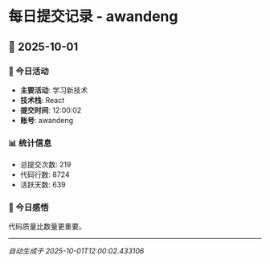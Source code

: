 # 每日提交记录 - awandeng

## 📅 2025-10-01

### 🎯 今日活动
- **主要活动**: 学习新技术
- **技术栈**: React
- **提交时间**: 12:00:02
- **账号**: awandeng

### 📊 统计信息
- 总提交次数: 219
- 代码行数: 8724
- 活跃天数: 639

### 💭 今日感悟
代码质量比数量更重要。

---
*自动生成于 2025-10-01T12:00:02.433106*
